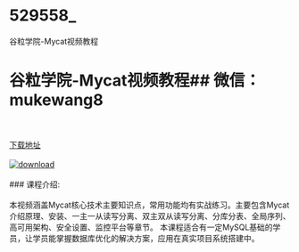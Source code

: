 # 529558_
谷粒学院-Mycat视频教程
# 谷粒学院-Mycat视频教程## 微信：mukewang8
<br/></br>[下载地址](http://www.36tz.cn/article/529558 "下载地址")
<br/></br>[![download](http://36tz.cn/muke_img/2019_12_1-25-300x200.png "下载地址")](http://www.36tz.cn/article/529558 "下载地址")
<br/></br>### 课程介绍:<br/></br>本视频涵盖Mycat核心技术主要知识点，常用功能均有实战练习。主要包含Mycat介绍原理、安装、一主一从读写分离、双主双从读写分离、分库分表、全局序列、高可用架构、安全设置、监控平台等章节。
本课程适合有一定MySQL基础的学员，让学员能掌握数据库优化的解决方案，应用在真实项目系统搭建中。


 
